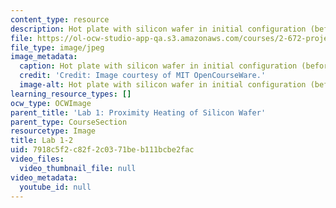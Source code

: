 ```yaml
---
content_type: resource
description: Hot plate with silicon wafer in initial configuration (before heating).
file: https://ol-ocw-studio-app-qa.s3.amazonaws.com/courses/2-672-project-laboratory-spring-2009/7918c5f2c82f2c0371beb111bcbe2fac_lab1-2.jpg
file_type: image/jpeg
image_metadata:
  caption: Hot plate with silicon wafer in initial configuration (before heating).
  credit: 'Credit: Image courtesy of MIT OpenCourseWare.'
  image-alt: Hot plate with silicon wafer in initial configuration (before heating).
learning_resource_types: []
ocw_type: OCWImage
parent_title: 'Lab 1: Proximity Heating of Silicon Wafer'
parent_type: CourseSection
resourcetype: Image
title: Lab 1-2
uid: 7918c5f2-c82f-2c03-71be-b111bcbe2fac
video_files:
  video_thumbnail_file: null
video_metadata:
  youtube_id: null
---
```

